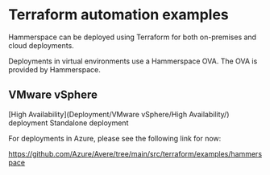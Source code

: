 # Terraform automation examples

Hammerspace can be deployed using Terraform for both on-premises and cloud
deployments.

Deployments in virtual environments use a Hammerspace OVA. The OVA is provided
by Hammerspace.

## VMware vSphere
[High Availability](Deployment/VMware vSphere/High Availability/) deployment
Standalone deployment

For deployments in Azure, please see the following link for now:

https://github.com/Azure/Avere/tree/main/src/terraform/examples/hammerspace
